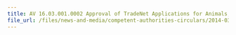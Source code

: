```yaml
---
title: AV 16.03.001.0002 Approval of TradeNet Applications for Animals, Animal Products , Animal Feed and Veterinary Biologics at AVA Headquarters 
file_url: /files/news-and-media/competent-authorities-circulars/2014-03-13-CA3.pdf
---
```

